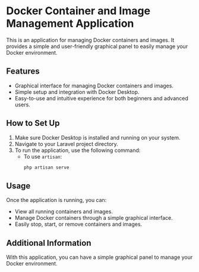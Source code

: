 # Docker Container and Image Management Application

This is an application for managing Docker containers and images. It provides a simple and user-friendly graphical panel to easily manage your Docker environment.

## Features
- Graphical interface for managing Docker containers and images.
- Simple setup and integration with Docker Desktop.
- Easy-to-use and intuitive experience for both beginners and advanced users.

## How to Set Up
1. Make sure Docker Desktop is installed and running on your system.
2. Navigate to your Laravel project directory.
3. To run the application, use the following command:
    - To use `artisan`:
      ```bash
      php artisan serve
      ```

## Usage
Once the application is running, you can:
- View all running containers and images.
- Manage Docker containers through a simple graphical interface.
- Easily stop, start, or remove containers and images.

## Additional Information
With this application, you can have a simple graphical panel to manage your Docker environment.
